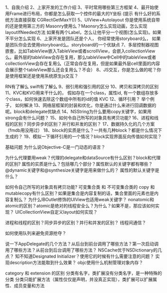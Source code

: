 
1、自我介绍
2、上家开发的工作介绍
3、平时常用哪些第三方框架
4、最开始使用Frame进行布局，你都是怎么获取一个控件的最大的Y坐标 (提示 有什么好的系统方法直接获取 CGRectGetMaxY())
5、UIView+Autolayout 你是使用系统自带的还是使用第三方的 Masonry使用么？Maonsry怎么实现动画，怎么实现 layoutIfNeeded方法
如果有两个Label，怎么让他平分一个视图(怎么实现)。如果不平分怎么实现
6、上家开发是团队还是个人， 你经常使用storyboard么， 如果是团队你会去使用storyboard么。storyboard的一个优缺点
7、多层控制器视图嵌套，比如TableView嵌入TableView或者scrollView，会嵌入collectionView么。最外层的tableView会存在复用，那么tableView中Cell中的tableView或者collectionView会存在复用么（正常会存在复用，但是如果最外层cell里面的内容会展示整个tableView那么还会复用么？不会）
8、JS交互，你是怎么做的呢？你是使用框架还是使用系统原生js交互？ 


RN有了解么
swift有了解么
9、弱引用和强引用的区分
10、拷贝和深拷贝的区别
11、KVC和KVO用来干什么的， 假如存在一个class，属性id, 有一个数组存放多个class，如何快速去除这个数组中所有的id的值 KVC
12、循环引用？ 举个例子， 如何解决
13、网络层框架的封装和优化，你是通过什么来进行回调数据的呢。block和delegate优缺点
14、NSString为什么要用copy关键字，如果用strong会有什么问题？
15、如何令自己所写的对象具有拷贝功能?
16、进程和线程的区别？同步异步的区别？并行和并发的区别？
17、数据持久化的几个方案（fmdb用没用过）
18、block的实质是什么？一共有几种block？都是什么情况下生成的？
19、模拟一下循环引用的一个情况？block实现界面反向传值如何实现？

基础问题
为什么说Objective-C是一门动态的语言？

为什么代理要用weak？代理的delegate和dataSource有什么区别？block和代理的区别?
属性的实质是什么？包括哪几个部分？属性默认的关键字都有哪些？@dynamic关键字和@synthesize关键字是用来做什么的？
属性的默认关键字是什么？

如何令自己所写的对象具有拷贝功能?
可变集合类 和 不可变集合类的 copy 和 mutablecopy有什么区别？如果是集合是内容复制的话，集合里面的元素也是内容复制么？
为什么IBOutlet修饰的UIView也适用weak关键字？
nonatomic和atomic的区别？atomic是绝对的线程安全么？为什么？如果不是，那应该如何实现？
UICollectionView自定义layout如何实现？

进程和线程的区别？同步异步的区别？并行和并发的区别？
线程间通信？

如何使用队列来避免资源抢夺？

说一下AppDelegate的几个方法？从后台到前台调用了哪些方法？第一次启动调用了哪些方法？从前台到后台调用了哪些方法？
NSCache优于NSDictionary的几点？
知不知道Designated Initializer？使用它的时候有什么需要注意的问题？
实现description方法能取到什么效果？
objc使用什么机制管理对象内存？

category 和 extension 的区别
分类有名字，类扩展没有分类名字，是一种特殊的分类
分类只能扩展方法（属性仅仅是声明，并没真正实现），类扩展可以扩展属性、成员变量和方法

